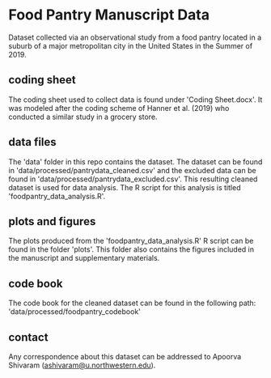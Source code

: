 # Food Pantry Manuscript Data
Dataset collected via an observational study from a food pantry located in a suburb of a major metropolitan city in the United States in the Summer of 2019.

## coding sheet
The coding sheet used to collect data is found under 'Coding Sheet.docx'. It was modeled after the coding scheme of Hanner et al. (2019) who conducted a similar study in a grocery store. 

## data files
The 'data' folder in this repo contains the dataset. The dataset can be found in 'data/processed/pantrydata_cleaned.csv' and the excluded data can be found in 'data/processed/pantrydata_excluded.csv'. This resulting cleaned dataset is used for data analysis. The R script for this analysis is titled 'foodpantry_data_analysis.R'. 

## plots and figures
The plots produced from the 'foodpantry_data_analysis.R' R script can be found in the folder 'plots'. This folder also contains the figures included in the manuscript and supplementary materials.

## code book
The code book for the cleaned dataset can be found in the following path: 'data/processed/foodpantry_codebook'

## contact
Any correspondence about this dataset can be addressed to Apoorva Shivaram (ashivaram@u.northwestern.edu).
